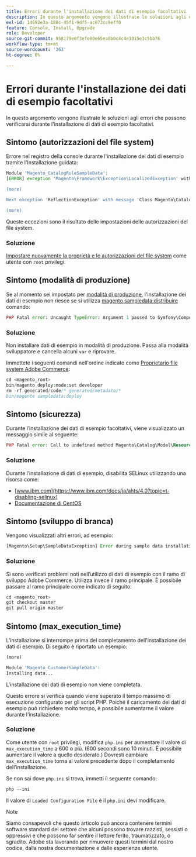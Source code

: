 ```yaml
---
title: Errori durante l'installazione dei dati di esempio facoltativi
description: In questo argomento vengono illustrate le soluzioni agli errori che possono verificarsi durante l'installazione di dati di esempio facoltativi.
exl-id: 14692e3a-188c-45f1-9df5-ac873cc9eff0
feature: Console, Install, Upgrade
role: Developer
source-git-commit: 958179e0f3efe08e65ea8b0c4c4e1015e3c5bb76
workflow-type: tm+mt
source-wordcount: '363'
ht-degree: 0%

---
```


# Errori durante l&#39;installazione dei dati di esempio facoltativi

In questo argomento vengono illustrate le soluzioni agli errori che possono verificarsi durante l&#39;installazione di dati di esempio facoltativi.

## Sintomo (autorizzazioni del file system)

Errore nel registro della console durante l&#39;installazione dei dati di esempio tramite l&#39;Installazione guidata:

```php
Module 'Magento_CatalogRuleSampleData':
[ERROR] exception 'Magento\Framework\Exception\LocalizedException' with message 'Can't create directory /var/www/html/magento2/generated/code/Magento/CatalogRule/Model/.' in /var/www/html/magento2/lib/internal/Magento/Framework/Code/Generator.php:103

(more)

Next exception 'ReflectionException' with message 'Class Magento\CatalogRule\Model\RuleFactory does not exist' in /var/www/html/magento2/lib/internal/Magento/Framework/Code/Reader/ClassReader.php:29

(more)
```

Queste eccezioni sono il risultato delle impostazioni delle autorizzazioni del file system.

### Soluzione

[Impostare nuovamente la proprietà e le autorizzazioni del file system](https://experienceleague.adobe.com/docs/commerce-operations/configuration-guide/deployment/file-system-permissions.html) come utente con `root` privilegi.

## Sintomo (modalità di produzione)

Se al momento sei impostato per [modalità di produzione](https://experienceleague.adobe.com/docs/commerce-operations/configuration-guide/setup/application-modes.html), l&#39;installazione dei dati di esempio non riesce se si utilizza [magento sampledata:distribuire](https://experienceleague.adobe.com/docs/commerce-operations/installation-guide/next-steps/sample-data/composer-packages.html) comando:

```php
PHP Fatal error: Uncaught TypeError: Argument 1 passed to Symfony\Component\Console\Input\ArrayInput::__construct() must be of the type array, object given, called in /<path>/vendor/magento/framework/ObjectManager/Factory/AbstractFactory.php on line 97 and defined in /<path>/vendor/symfony/console/Symfony/Component/Console/Input/ArrayInput.php:37
```

### Soluzione

Non installare dati di esempio in modalità di produzione. Passa alla modalità sviluppatore e cancella alcuni `var` e riprovare.

Immettete i seguenti comandi nell&#39;ordine indicato come [Proprietario file system Adobe Commerce](https://experienceleague.adobe.com/docs/commerce-operations/installation-guide/prerequisites/file-system/overview.html):

```php
cd <magento_root>
bin/magento deploy:mode:set developer
rm -rf generated/code/* generated/metadata/*
bin/magento sampledata:deploy
```

## Sintomo (sicurezza)

Durante l’installazione dei dati di esempio facoltativi, viene visualizzato un messaggio simile al seguente:

```php
PHP Fatal error: Call to undefined method Magento\Catalog\Model\Resource\Product\Interceptor::getWriteConnection() in /var/www/magento2/app/code/Magento/SampleData/Module/Catalog/Setup/Product/Gallery.php on line 144
```

### Soluzione

Durante l’installazione di dati di esempio, disabilita SELinux utilizzando una risorsa come:

* [www.ibm.com](https://www.ibm.com/docs/ja/ahts/4.0?topic=t-disabling-selinux)
* [Documentazione di CentOS](https://docs.centos.org/en-US/docs/)

## Sintomo (sviluppo di branca)

Vengono visualizzati altri errori, ad esempio:

```php
[Magento\Setup\SampleDataException] Error during sample data installation: Class Magento\Sales\Model\Service\OrderFactory does not exist
```

### Soluzione

Si sono verificati problemi noti nell’utilizzo di dati di esempio con il ramo di sviluppo Adobe Commerce. Utilizza invece il ramo principale. È possibile passare al ramo principale come indicato di seguito:

```php
cd <magento_root>
git checkout master
git pull origin master
```

## Sintomo (max_execution_time)

L&#39;installazione si interrompe prima del completamento dell&#39;installazione dei dati di esempio. Di seguito è riportato un esempio:

```php
(more)

Module 'Magento_CustomerSampleData':
Installing data...
```

L&#39;installazione dei dati di esempio non viene completata.

Questo errore si verifica quando viene superato il tempo massimo di esecuzione configurato per gli script PHP. Poiché il caricamento dei dati di esempio può richiedere molto tempo, è possibile aumentarne il valore durante l&#39;installazione.

### Soluzione

Come utente con `root` privilegi, modifica `php.ini` per aumentare il valore di `max_execution_time` a 600 o più. (600 secondi sono 10 minuti. È possibile aumentare il valore a quello desiderato.) Dovresti cambiare `max_execution_time` torna al valore precedente dopo il completamento dell’installazione.

Se non sai dove `php.ini` si trova, immetti il seguente comando:

```php
php --ini
```

Il valore di `Loaded Configuration File` è il `php.ini` devi modificare.

>[!NOTE]
>
>Siamo consapevoli che questo articolo può ancora contenere termini software standard del settore che alcuni possono trovare razzisti, sessisti o oppressivi e che possono far sentire il lettore ferito, traumatizzato, o sgradito. Adobe sta lavorando per rimuovere questi termini dal nostro codice, dalla nostra documentazione e dalle esperienze utente.
